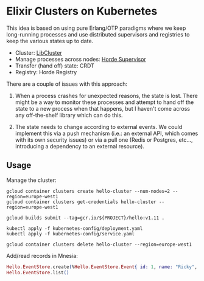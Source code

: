 # Elixir Clusters on Kubernetes

This idea is based on using pure Erlang/OTP paradigms where we keep long-running processes and use
distributed supervisors and registries to keep the various states up to date.

 - Cluster: [LibCluster](https://github.com/bitwalker/libcluster)
 - Manage processes across nodes: [Horde Supervisor](https://github.com/derekkraan/horde)
 - Transfer (hand off) state: CRDT
 - Registry: Horde Registry

There are a couple of issues with this approach:

 1. When a process crashes for unexpected reasons, the state is lost. There might be a way to
    monitor these processes and attempt to hand off the state to a new process when that happens,
    but I haven't come across any off-the-shelf library which can do this.

 2. The state needs to change according to external events. We could implement this via a push
    mechanism (i.e.: an external API, which comes with its own security issues) or via a pull one
    (Redis or Postgres, etc..., introducing a dependency to an external resource).

## Usage

Manage the cluster:

```
gcloud container clusters create hello-cluster --num-nodes=2 --region=europe-west1
gcloud container clusters get-credentials hello-cluster --region=europe-west1

gcloud builds submit --tag=gcr.io/${PROJECT}/hello:v1.11 .

kubectl apply -f kubernetes-config/deployment.yaml
kubectl apply -f kubernetes-config/service.yaml

gcloud container clusters delete hello-cluster --region=europe-west1
```

Add/read records in Mnesia:

```elixir
Hello.EventStore.create(%Hello.EventStore.Event{ id: 1, name: "Ricky", caretaker_id: nil })
Hello.EventStore.list()
```
